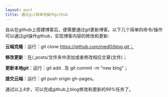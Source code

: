 ```yaml
---
layout: post
title: 通过git简单地操作github
---
```

自从在github上搭建博客后，便需要通过git更新博客。以下几个简单的命令/操作可以通过git操作github，实现博客内容的修改和更新:

**云端克隆**：运行：git clone https://github.com/med0/blog.git；

**修改更新**：在/_posts/文件夹中添加或者修改相应文章(文件)；

**更新本地git**：运行：git add .  及  git commit -m "new blog"；

**提交云端**：运行：git push origin gh-pages。

通过以上4步，可以完成github上blog修改和更新的99%任务了。
